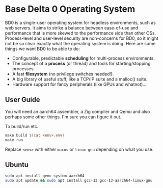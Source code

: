 # Base Delta 0 Operating System

BD0 is a single-user operating system for headless environments, such as
web servers. It aims to strike a balance between ease-of-use and 
performance that is more skewed to the performance side than other OSs.
Process-level and user-level security are non-concerns for BD0, so it
might not be so clear exactly what the operating system is doing. Here
are some things we want BD0 to be able to do:

- Configurable, predictable **scheduling** for multi-process
   environments.
- The concept of a **process** (or thread) and tools for
  starting/stopping processes.
- A fast **filesystem** (no privilege switches needed!).
- A big library of useful stuff, like a TCP/IP suite and a malloc() 
  suite.
- Hardware support for fancy peripherals (like GPUs and whatnot)...

## User Guide

You will need an aarch64 assembler, a Zig compiler and Qemu and also 
perhaps some other things. I'm sure you can figure it out.



To build/run etc.

```makefile
make build $(cat <env>.env)
make run
```

Replace `<env>` with either `macos` or `linux-gnu` depending on what you
use. 

## Ubuntu

```sh
sudo apt install qemu-system-aarch64
sudo apt update && sudo apt install gcc-13 gcc-13-aarch64-linux-gnu
```